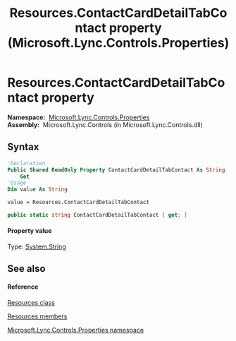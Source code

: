 ﻿---
title: Resources.ContactCardDetailTabContact property  (Microsoft.Lync.Controls.Properties)
TOCTitle: 'ContactCardDetailTabContact property '
ms:assetid: P:Microsoft.Lync.Controls.Properties.Resources.ContactCardDetailTabContact_DI_3_UC_OCS14MrefLyncWPF
ms:mtpsurl: https://msdn.microsoft.com/en-us/library/microsoft.lync.controls.properties.resources.contactcarddetailtabcontact_di_3_uc_ocs14mreflyncwpf(v=office.15)
ms:contentKeyID: 48599164
ms.date: 07/28/2014
mtps_version: v=office.15
f1_keywords:
- Microsoft.Lync.Controls.Properties.Resources.ContactCardDetailTabContact
dev_langs:
- CSharp
- JScript
- VB
- other
---

# Resources.ContactCardDetailTabContact property

**Namespace:**  [Microsoft.Lync.Controls.Properties](microsoft-lync-controls-properties-namespace_1.md)  
**Assembly:**  Microsoft.Lync.Controls (in Microsoft.Lync.Controls.dll)

## Syntax

``` vb
'Declaration
Public Shared ReadOnly Property ContactCardDetailTabContact As String
    Get
'Usage
Dim value As String

value = Resources.ContactCardDetailTabContact
```

``` csharp
public static string ContactCardDetailTabContact { get; }
```

#### Property value

Type: [System.String](http://msdn2.microsoft.com/en-us/library/s1wwdcbf)  

## See also

#### Reference

[Resources class](resources-class-microsoft-lync-controls-properties_1.md)

[Resources members](resources-members-microsoft-lync-controls-properties_1.md)

[Microsoft.Lync.Controls.Properties namespace](microsoft-lync-controls-properties-namespace_1.md)

